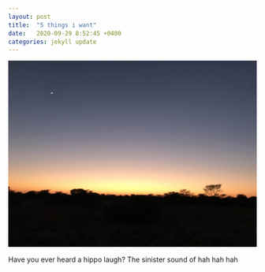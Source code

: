 ```yaml
---
layout: post
title:  "5 things i want"
date:   2020-09-29 8:52:45 +0400
categories: jekyll update
---
```

![ALT](https://github.com/havemaps/havemaps.github.io/blob/master/img/2020-09-29-serowe.JPG?raw=true "HOVER")

Have you ever heard a hippo laugh? The sinister sound of hah hah hah
